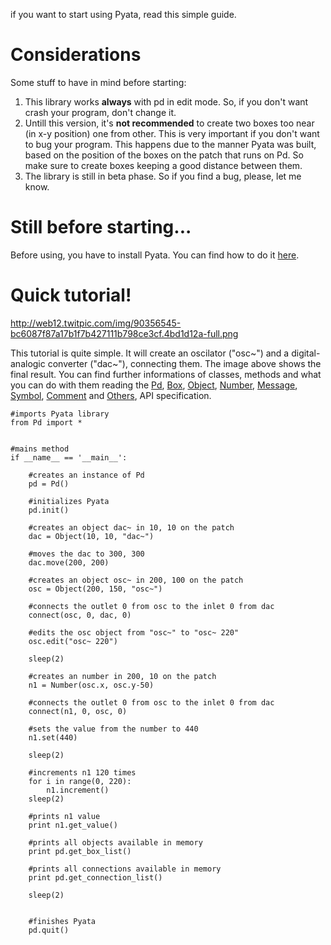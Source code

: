 if you want to start using Pyata, read this simple guide.

Considerations
==============

Some stuff to have in mind before starting:

1.  This library works **always** with pd in edit mode. So, if you don't
    want crash your program, don't change it.
2.  Untill this version, it's **not recommended** to create two boxes
    too near (in x-y position) one from other. This is very important if
    you don't want to bug your program. This happens due to the manner
    Pyata was built, based on the position of the boxes on the patch
    that runs on Pd. So make sure to create boxes keeping a good
    distance between them.
3.  The library is still in beta phase. So if you find a bug, please,
    let me know.

Still before starting...
========================

Before using, you have to install Pyata. You can find how to do it
[here](How_To_Install.md).

Quick tutorial!
===============

http://web12.twitpic.com/img/90356545-bc6087f87a17b1f7b427111b798ce3cf.4bd1d12a-full.png

This tutorial is quite simple. It will create an oscilator ("osc\~") and
a digital-analogic converter ("dac\~"), connecting them. The image above
shows the final result. You can find further informations of classes,
methods and what you can do with them reading the [Pd](Pd.md),
[Box](Box.md), [Object](Object.md), [Number](Number.md),
[Message](Message.md), [Symbol](Symbol.md), [Comment](Comment.md) and
[Others](Others.md), API specification.

~~~~ {.prettyprint}
#imports Pyata library
from Pd import *


#mains method
if __name__ == '__main__':
    
    #creates an instance of Pd
    pd = Pd()
    
    #initializes Pyata
    pd.init()
    
    #creates an object dac~ in 10, 10 on the patch
    dac = Object(10, 10, "dac~")
    
    #moves the dac to 300, 300
    dac.move(200, 200)
    
    #creates an object osc~ in 200, 100 on the patch
    osc = Object(200, 150, "osc~")
    
    #connects the outlet 0 from osc to the inlet 0 from dac
    connect(osc, 0, dac, 0)
    
    #edits the osc object from "osc~" to "osc~ 220"
    osc.edit("osc~ 220")
    
    sleep(2)
    
    #creates an number in 200, 10 on the patch
    n1 = Number(osc.x, osc.y-50)
    
    #connects the outlet 0 from osc to the inlet 0 from dac
    connect(n1, 0, osc, 0)
    
    #sets the value from the number to 440
    n1.set(440)
    
    sleep(2)
    
    #increments n1 120 times
    for i in range(0, 220):
        n1.increment()
    sleep(2)
    
    #prints n1 value
    print n1.get_value()
    
    #prints all objects available in memory
    print pd.get_box_list()
    
    #prints all connections available in memory
    print pd.get_connection_list()
    
    sleep(2)
    
    
    #finishes Pyata
    pd.quit()
~~~~


